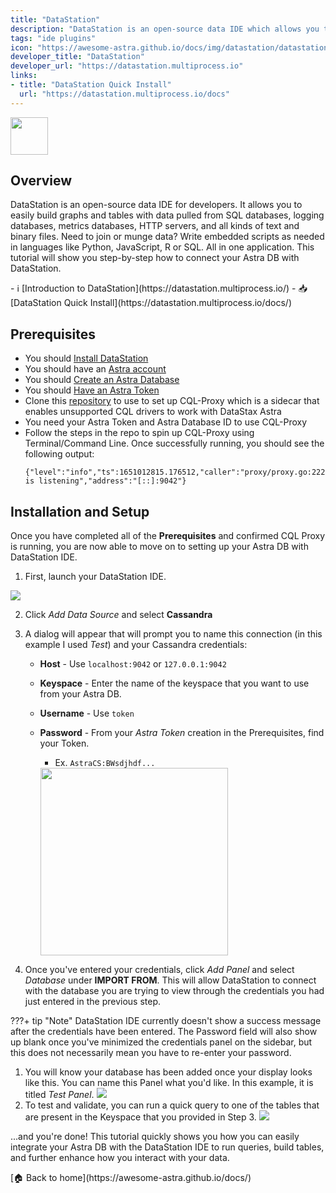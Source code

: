 ```yaml
---
title: "DataStation"
description: "DataStation is an open-source data IDE which allows you to easily build graphs and tables with data pulled from SQL databases, logging databases, metrics databases, HTTP servers, and more."
tags: "ide plugins"
icon: "https://awesome-astra.github.io/docs/img/datastation/datastation.svg"
developer_title: "DataStation"
developer_url: "https://datastation.multiprocess.io"
links:
- title: "DataStation Quick Install"
  url: "https://datastation.multiprocess.io/docs"
---
```


<div class="nosurface" markdown="1">

<img src="https://awesome-astra.github.io/docs/img/datastation/datastation_logo.png" height="60px" />
</div>

## Overview

DataStation is an open-source data IDE for developers. It allows you to easily build graphs and tables with data pulled from SQL databases, logging databases, metrics databases, HTTP servers, and all kinds of text and binary files. Need to join or munge data? Write embedded scripts as needed in languages like Python, JavaScript, R or SQL. All in one application. This tutorial will show you step-by-step how to connect your Astra DB with DataStation. 

<div class="nosurface" markdown="1">
- ℹ️ [Introduction to DataStation](https://datastation.multiprocess.io/)
- 📥 [DataStation Quick Install](https://datastation.multiprocess.io/docs/)
</div>

## Prerequisites
<ul class="prerequisites">
    <li>You should <a href="https://datastation.multiprocess.io/docs">Install DataStation</a></li>
    <li class="nosurface">You should have an <a href="https://astra.dev/3B7HcYo">Astra account</a></li>
    <li class="nosurface">You should <a href="https://awesome-astra.github.io/docs/pages/astra/create-instance/">Create an Astra Database</a></li>
    <li class="nosurface">You should <a href="https://awesome-astra.github.io/docs/pages/astra/create-token/">Have an Astra Token</a></li>
    <li>Clone this <a href="https://github.com/datastax/cql-proxy">repository</a> to use to set up CQL-Proxy which is a sidecar that enables unsupported CQL drivers to work with DataStax Astra</li>
    <li>You need your Astra Token and Astra Database ID to use CQL-Proxy</li>
    <li>Follow the steps in the repo to spin up CQL-Proxy using Terminal/Command Line. Once successfully running, you should see the following output:</li>

```
{"level":"info","ts":1651012815.176512,"caller":"proxy/proxy.go:222","msg":"proxy is listening","address":"[::]:9042"}
```
</ul>

## Installation and Setup
Once you have completed all of the **Prerequisites** and confirmed CQL Proxy is running, you are now able to move on to setting up your Astra DB with DataStation IDE. 

1. First, launch your DataStation IDE. 
<img src="https://awesome-astra.github.io/docs/img/datastation/1_starting_page.png"/>

2. Click *Add Data Source* and select **Cassandra**

3. A dialog will appear that will prompt you to name this connection (in this example I used *Test*) and your Cassandra credentials:
    - **Host** - Use `localhost:9042` or `127.0.0.1:9042`
    - **Keyspace** - Enter the name of the keyspace that you want to use from your Astra DB. 
    - **Username** - Use `token`
    - **Password** - From your *Astra Token* creation in the Prerequisites, find your Token. 
        - Ex. `AstraCS:BWsdjhdf...` 
        
        <img src="https://awesome-astra.github.io/docs/img/datastation/3_enter_credentials.png" width="300"/>

4. Once you've entered your credentials, click *Add Panel* and select *Database* under **IMPORT FROM**. This will allow DataStation to connect with the database you are trying to view through the credentials you had just entered in the previous step. 

<admonition markdown="1">
???+ tip "Note"
    DataStation IDE currently doesn't show a success message after the credentials have been entered. The Password field will also show up blank once you've minimized the credentials panel on the sidebar, but this does not necessarily mean you have to re-enter your password.
</admonition>

1. You will know your database has been added once your display looks like this. You can name this Panel what you'd like. In this example, it is titled *Test Panel*. 
    <img src="https://awesome-astra.github.io/docs/img/datastation/5_ready_to_run.png" />
2. To test and validate, you can run a quick query to one of the tables that are present in the Keyspace that you provided in Step 3. 
    <img src="https://awesome-astra.github.io/docs/img/datastation/6_run_query.png" />

...and you're done! This tutorial quickly shows you how you can easily integrate your Astra DB with the DataStation IDE to run queries, build tables, and further enhance how you interact with your data. 

<div class="nosurface" markdown="1">
[🏠 Back to home](https://awesome-astra.github.io/docs/) 
</div>